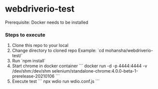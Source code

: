# webdriverio-test

Prerequisite: Docker needs to be installed

### Steps to execute
<ol>
<li> Clone this repo to your local
<li> Change directory to cloned repo
Example: `cd mohansha/webdriverio-test/`
<li> Run `npm install`
<li> Start chrome in docker container
```
docker run -d -p 4444:4444 -v /dev/shm:/dev/shm selenium/standalone-chrome:4.0.0-beta-1-prerelease-20210106
```
<li> Execute test
```
npx wdio run wdio.conf.js
```
</ol>